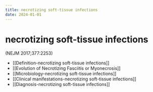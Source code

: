 ```yaml
---
title: necrotizing soft-tissue infections
date: 2024-01-01
---
```

# necrotizing soft-tissue infections
(NEJM 2017;377:2253)
* [[Definition-necrotizing soft-tissue infections]]
* [[Evolution of Necrotizing Fasciitis or Myonecrosis]]
* [[Microbiology-necrotizing soft-tissue infections]]
* [[Clinical manifestations-necrotizing soft-tissue infections]]
* [[Diagnosis-necrotizing soft-tissue infections]]
